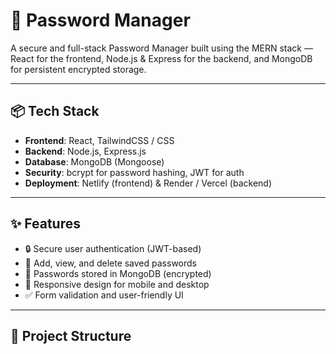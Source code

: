 # 🔐 Password Manager

A secure and full-stack Password Manager built using the MERN stack — React for the frontend, Node.js & Express for the backend, and MongoDB for persistent encrypted storage.

---


## 📦 Tech Stack

- **Frontend**: React,  TailwindCSS / CSS
- **Backend**: Node.js, Express.js
- **Database**: MongoDB (Mongoose)
- **Security**: bcrypt for password hashing, JWT for auth
- **Deployment**: Netlify (frontend) & Render / Vercel (backend)

---

## ✨ Features

- 🔒 Secure user authentication (JWT-based)
- 📄 Add, view, and delete saved passwords
- 🧠 Passwords stored in MongoDB (encrypted)
- 📱 Responsive design for mobile and desktop
- ✅ Form validation and user-friendly UI

---

## 📁 Project Structure

